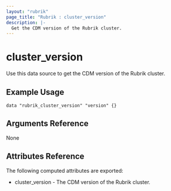 ```yaml
---
layout: "rubrik"
page_title: "Rubrik : cluster_version"
description: |-
  Get the CDM version of the Rubrik cluster.
---
```


# cluster_version

Use this data source to get the CDM version of the Rubrik cluster.

## Example Usage

```hcl
data "rubrik_cluster_version" "version" {}
```

## Arguments Reference

None
 
## Attributes Reference

The following computed attributes are exported:

* cluster_version - The CDM version of the Rubrik cluster.
